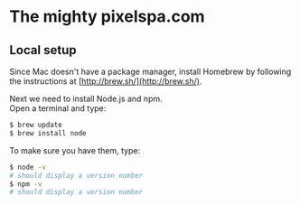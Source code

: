 # The mighty pixelspa.com

## Local setup
Since Mac doesn't have a package manager, install Homebrew by following the instructions at [http://brew.sh/](http://brew.sh/).

Next we need to install Node.js and npm.  
Open a terminal and type:

```bash
$ brew update
$ brew install node
```

To make sure you have them, type:

```bash
$ node -v
# should display a version number
$ npm -v
# should display a version number
```
